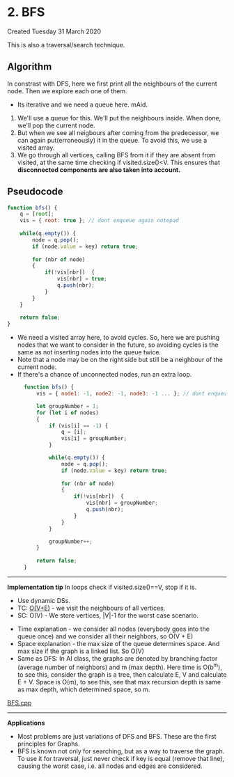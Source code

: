 # 2. BFS
Created Tuesday 31 March 2020

This is also a traversal/search technique.
## Algorithm
In constrast with DFS, here we first print all the neighbours of the current node. Then we explore each one of them.

- Its iterative and we need a queue here. mAid.

1. We'll use a queue for this. We'll put the neighbours inside. When done, we'll pop the current node.
2. But when we see all neigbours  after coming from the predecessor, we can again put(erroneously) it in the queue. To avoid this, we use a visited array.
3. We go through all vertices, calling BFS from it if they are absent from visited, at the same time checking if visited.size()<V. This ensures that **disconnected components are also taken into account.**

## Pseudocode
```js
function bfs() {
	q = [root];
	vis = { root: true }; // dont enqueue again notepad
	
	while(q.empty()) {
		node = q.pop();
		if (node.value = key) return true;
		
		for (nbr of node)
		{
			if(!vis[nbr])  { 
				vis[nbr] = true;
				q.push(nbr);
			}
		}
	}
	
	return false;
}
```

* We need a visited array here, to avoid cycles. So, here we are pushing nodes that we want to consider in the future, so avoiding cycles is the same as not inserting nodes into the queue twice.
* Note that a node may be on the right side but still be a neighbour of the current node.
* If there's a chance of unconnected nodes, run an extra loop.
  ```js
	function bfs() {
		vis = { node1: -1, node2: -1, node3: -1 ... }; // dont enqueue again notepad

		let groupNumber = 1;
		for (let i of nodes)
		{
			if (vis[i] == -1) {
				q = [i];
				vis[i] = groupNumber;
			}

			while(q.empty()) {
				node = q.pop();
				if (node.value = key) return true;
				
				for (nbr of node)
				{
					if(!vis[nbr])  { 
						vis[nbr] = groupNumber;
						q.push(nbr);
					}
				}
			}

			groupNumber++;
		}
		
		return false;
	}
	```


*****

**Implementation tip**
In loops check if visited.size()\==V, stop if it is.

* Use dynamic DSs.
* TC: [O(V+E)](https://stackoverflow.com/a/11468717/11392807) - we visit the neighbours of all vertices.
* SC: O(V) - We store vertices, |V|-1 for the worst case scenario.

- Time explanation - we consider all nodes (everybody goes into the queue once) and we consider all their neighbors, so O(V + E)
- Space explanation - the max size of the queue determines space. And max size if the graph is a linked list. So O(V)
- Same as DFS: In AI class, the graphs are denoted by branching factor (average number of neighbors) and m (max depth). Here time is O(b<sup>m</sup>), to see this, consider the graph is a tree, then calculate E, V and calculate E + V. Space is O(m), to see this, see that max recursion depth is same as max depth, which determined space, so m.

[BFS.cpp](./Codes/BFS.cpp)

*****

**Applications**
* Most problems are just variations of DFS and BFS. These are the first principles for Graphs.
* BFS is known not only for searching, but as a way to traverse the graph. To use it for traversal, just never check if key is equal (remove that line), causing the worst case, i.e. all nodes and edges are considered.